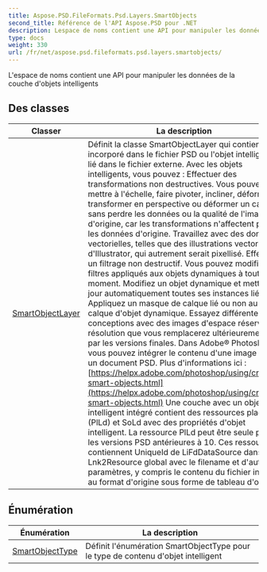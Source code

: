 ```yaml
---
title: Aspose.PSD.FileFormats.Psd.Layers.SmartObjects
second_title: Référence de l'API Aspose.PSD pour .NET
description: Lespace de noms contient une API pour manipuler les données de la couche dobjets intelligents
type: docs
weight: 330
url: /fr/net/aspose.psd.fileformats.psd.layers.smartobjects/
---
```

L'espace de noms contient une API pour manipuler les données de la couche d'objets intelligents

## Des classes

| Classer | La description |
| --- | --- |
| [SmartObjectLayer](./smartobjectlayer/) | Définit la classe SmartObjectLayer qui contient incorporé dans le fichier PSD ou l'objet intelligent lié dans le fichier externe. Avec les objets intelligents, vous pouvez : Effectuer des transformations non destructives. Vous pouvez mettre à l'échelle, faire pivoter, incliner, déformer, transformer en perspective ou déformer un calque sans perdre les données ou la qualité de l'image d'origine, car les transformations n'affectent pas les données d'origine. Travaillez avec des données vectorielles, telles que des illustrations vectorielles d'Illustrator, qui autrement serait pixellisé. Effectuer un filtrage non destructif. Vous pouvez modifier les filtres appliqués aux objets dynamiques à tout moment. Modifiez un objet dynamique et mettez à jour automatiquement toutes ses instances liées. Appliquez un masque de calque lié ou non au calque d'objet dynamique. Essayez différentes conceptions avec des images d'espace réservé de résolution que vous remplacerez ultérieurement par les versions finales. Dans Adobe® Photoshop®, vous pouvez intégrer le contenu d'une image dans un document PSD. Plus d'informations ici :[https://helpx.adobe.com/photoshop/using/create-smart-objects.html](https://helpx.adobe.com/photoshop/using/create-smart-objects.html) Une couche avec un objet intelligent intégré contient des ressources placées (PlLd) et SoLd avec des propriétés d'objet intelligent. La ressource PlLd peut être seule pour les versions PSD antérieures à 10. Ces ressources contiennent UniqueId de LiFdDataSource dans le Lnk2Resource global avec le filename et d'autres paramètres, y compris le contenu du fichier intégré au format d'origine sous forme de tableau d'octets. |
## Énumération

| Énumération | La description |
| --- | --- |
| [SmartObjectType](./smartobjecttype/) | Définit l'énumération SmartObjectType pour le type de contenu d'objet intelligent |


